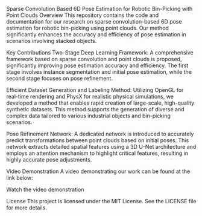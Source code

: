 Sparse Convolution Based 6D Pose Estimation for Robotic Bin-Picking with Point Clouds
Overview
This repository contains the code and documentation for our research on sparse convolution-based 6D pose estimation for robotic bin-picking using point clouds. Our method significantly enhances the accuracy and efficiency of pose estimation in scenarios involving stacked objects.

Key Contributions
Two-Stage Deep Learning Framework: A comprehensive framework based on sparse convolution and point clouds is proposed, significantly improving pose estimation accuracy and efficiency. The first stage involves instance segmentation and initial pose estimation, while the second stage focuses on pose refinement.

Efficient Dataset Generation and Labeling Method: Utilizing OpenGL for real-time rendering and PhysX for realistic physical simulations, we developed a method that enables rapid creation of large-scale, high-quality synthetic datasets. This method supports the generation of diverse and complex data tailored to various industrial objects and bin-picking scenarios.

Pose Refinement Network: A dedicated network is introduced to accurately predict transformations between point clouds based on initial poses. This network extracts detailed spatial features using a 3D U-Net architecture and employs an attention mechanism to highlight critical features, resulting in highly accurate pose adjustments.

Video Demonstration
A video demonstrating our work can be found at the link below:

Watch the video demonstration

License
This project is licensed under the MIT License. See the LICENSE file for more details.
